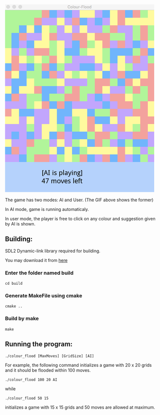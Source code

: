 ![demo](demo/demo.gif)


The game has two modes: AI and User. (The GIF above shows the former)

In AI mode, game is running automaticaly. 

In user mode, the player is free to click on any colour and suggestion given by AI is shown.


## Building:

SDL2 Dynamic-link library required for building.

You may download it from [here](https://www.libsdl.org/download-2.0.php "SDL2")


### Enter the folder named build

 
	cd build


### Generate MakeFile using cmake


	cmake ..


### Build by make

	make



## Running the program:

	./colour_flood [MaxMoves] [GridSize] [AI]
	
For example, 
the following command initializes a game with 20 x 20 grids and it should be flooded within 100 moves.

	./colour_flood 100 20 AI
	
while

	./colour_flood 50 15	
	
initializes a game with 15 x 15 grids and 50 moves are allowed at maximum.
	
	
